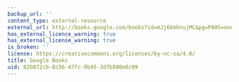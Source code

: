 ```yaml
---
backup_url: ''
content_type: external-resource
external_url: http://books.google.com/books?id=mJj6kmhnujMC&pg=PA95=onepage
has_external_licence_warning: true
has_external_license_warning: true
is_broken: ''
license: https://creativecommons.org/licenses/by-nc-sa/4.0/
title: Google Books
uid: 82b872cb-8c56-47fc-9b45-3d7b800e6c09
---
```

